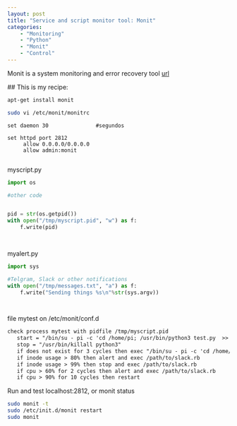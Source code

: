 ```yaml
---
layout: post
title: "Service and script monitor tool: Monit"
categories: 
    - "Monitoring"
    - "Python"
    - "Monit"
    - "Control"
---
```



Monit is a system monitoring and error recovery tool [url](https://mmonit.com/monit/)

## This is my recipe:

```bash
apt-get install monit

sudo vi /etc/monit/monitrc
```

```text
set daemon 30 				#segundos

set httpd port 2812
     allow 0.0.0.0/0.0.0.0
     allow admin:monit


```

myscript.py

```python
import os

#other code


pid = str(os.getpid())
with open("/tmp/myscript.pid", "w") as f:
    f.write(pid)

    
```

myalert.py

```python
import sys

#Telgram, Slack or other notifications
with open("/tmp/messages.txt", "a") as f:
    f.write("Sending things %s\n"%str(sys.argv))

    
```


file mytest on /etc/monit/conf.d
```txt
check process mytest with pidfile /tmp/myscript.pid
   start = "/bin/su - pi -c 'cd /home/pi; /usr/bin/python3 test.py  >> /tmp/view.log 2>&1 &'"
   stop = "/usr/bin/killall python3"
   if does not exist for 3 cycles then exec "/bin/su - pi -c 'cd /home/pi; /usr/bin/python3 myalert.py no existe'"
   if inode usage > 80% then alert and exec /path/to/slack.rb
   if inode usage > 99% then stop and exec /path/to/slack.rb
   if cpu > 60% for 2 cycles then alert and exec /path/to/slack.rb
   if cpu > 90% for 10 cycles then restart


```

Run and test localhost:2812, or monit status
```bash
sudo monit -t
sudo /etc/init.d/monit restart
sudo monit
```